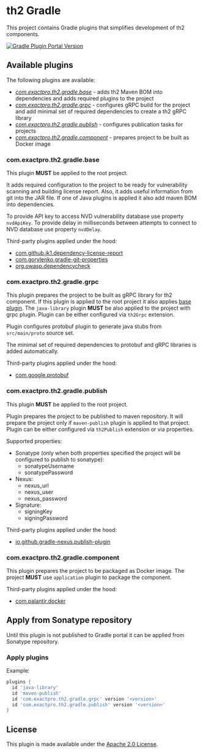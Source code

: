 # th2 Gradle

This project contains Gradle plugins that simplifies development of th2 components.

[![Gradle Plugin Portal Version](https://img.shields.io/gradle-plugin-portal/v/com.exactpro.th2.gradle.base)](https://plugins.gradle.org/search?term=com.exactpro.th2.gradle)

## Available plugins

The following plugins are available:

- [_com.exactpro.th2.gradle.base_](#comexactproth2gradlebase) - adds th2 Maven BOM into dependencies and adds required plugins to the project
- [_com.exactpro.th2.gradle.grpc_](#comexactproth2gradlegrpc) - configures gRPC build for the project and add minimal set of required dependencies to create a th2 gRPC library
- [_com.exactpro.th2.gradle.publish_](#comexactproth2gradlepublish) - configures publication tasks for projects
- [_com.exactpro.th2.gradle.component_](#comexactproth2gradlecomponent) - prepares project to be built as Docker image

### com.exactpro.th2.gradle.base

This plugin **MUST** be applied to the root project.

It adds required configuration to the project to be ready for vulnerability scanning and building license report.
Also, it adds useful information from git into the JAR file.
If one of Java plugins is applied it also add maven BOM into dependencies.

To provide API key to access NVD vulnerability database use property `nvdApiKey`.
To provide delay in milliseconds between attempts to connect to NVD database use property `nvdDelay`.

Third-party plugins applied under the hood:

- [com.github.jk1.dependency-license-report](https://github.com/jk1/Gradle-License-Report)
- [com.gorylenko.gradle-git-properties](https://github.com/n0mer/gradle-git-properties)
- [org.owasp.dependencycheck](https://github.com/dependency-check/dependency-check-gradle)

### com.exactpro.th2.gradle.grpc

This plugin prepares the project to be built as gRPC library for th2 component.
If this plugin is applied to the root project it also applies [base plugin](#comexactproth2gradlebase).
The `java-library` plugin **MUST** be also applied to the project with grpc plugin.
Plugin can be either configured via `th2Grpc` extension.

Plugin configures protobuf plugin to generate java stubs from `src/main/proto` source set.

The minimal set of required dependencies to protobuf and gRPC libraries is added automatically.

Third-party plugins applied under the hood:

- [com.google.protobuf](https://github.com/google/protobuf-gradle-plugin)

### com.exactpro.th2.gradle.publish

This plugin **MUST** be applied to the root project.

Plugin prepares the project to be published to maven repository.
It will prepare the project only if `maven-publish` plugin is applied to that project.
Plugin can be either configured via `th2Publish` extension or via properties.

Supported properties:

- Sonatype (only when both properties specified the project will be configured to publish to sonatype):
  - sonatypeUsername
  - sonatypePassword
- Nexus:
  - nexus_url
  - nexus_user
  - nexus_password
- Signature:
  - signingKey
  - signingPassword

Third-party plugins applied under the hood:

- [io.github.gradle-nexus.publish-plugin](https://github.com/gradle-nexus/publish-plugin)

### com.exactpro.th2.gradle.component

This plugin prepares the project to be packaged as Docker image.
The project **MUST** use `application` plugin to package the component.

Third-party plugins applied under the hood:

- [com.palantir.docker](https://github.com/palantir/gradle-docker)

## Apply from Sonatype repository

Until this plugin is not published to Gradle portal it can be applied from Sonatype repository.

### Apply plugins

Example:

```groovy
plugins {
  id 'java-library'
  id 'maven-publish'
  id 'com.exactpro.th2.gradle.grpc' version '<version>'
  id 'com.exactpro.th2.gradle.publish' version '<version>'
}
```


## License

This plugin is made available under the [Apache 2.0 License](http://www.apache.org/licenses/LICENSE-2.0).